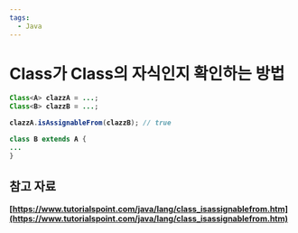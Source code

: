 ```yaml
---
tags:
  - Java
---
```

# Class<A>가 Class<B>의 자식인지 확인하는 방법

```java
Class<A> clazzA = ...;
Class<B> clazzB = ...;

clazzA.isAssignableFrom(clazzB); // true

class B extends A {
...
}
```

## 참고 자료

[https://www.tutorialspoint.com/java/lang/class_isassignablefrom.htm](https://www.tutorialspoint.com/java/lang/class_isassignablefrom.htm)
